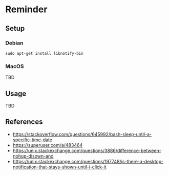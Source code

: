 
# Reminder

## Setup

### Debian

```
sudo apt-get install libnotify-bin
```

### MacOS

TBD

## Usage

TBD


## References
- https://stackoverflow.com/questions/645992/bash-sleep-until-a-specific-time-date
- https://superuser.com/a/483464
- https://unix.stackexchange.com/questions/3886/difference-between-nohup-disown-and
- https://unix.stackexchange.com/questions/197748/is-there-a-desktop-notification-that-stays-shown-until-i-click-it
